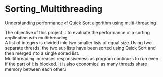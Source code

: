 # Sorting_Multithreading
Understanding performance of Quick Sort algorithm using multi-threading 

The objective of this project is to evaluate the performance of a sorting application with
multithreading.\
A list of integers is divided into two smaller lists of equal size. Using two
separate threads, the two sub lists have been sorted using Quick Sort and then merged  into a single sorted list.\
Multithreading increases responsiveness as program continues to run even if the part of it is blocked. It is also economical as many threads share memory between each other.\
